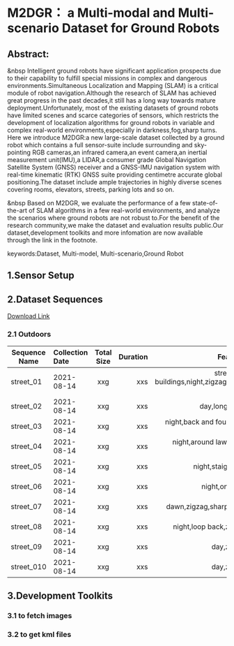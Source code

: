 # M2DGR： a Multi-modal and Multi-scenario Dataset for Ground Robots 

## Abstract:

&nbsp Intelligent ground robots  have significant application prospects due to their capability to fulfill special missions in complex and dangerous environments.Simultaneous Localization and Mapping (SLAM) is a critical module of robot navigation.Although the research of SLAM has achieved great progress in the past decades,it still has a long way towards mature deployment.Unfortunately, most of the existing datasets of ground robots have limited scenes and scarce categories of sensors, which restricts the development of localization algorithms for ground robots in variable and complex real-world environments,especially in darkness,fog,sharp turns.
Here we introduce M2DGR:a new large-scale dataset collected by a ground robot which contains a full sensor-suite include surrounding and sky-pointing RGB cameras,an infrared camera,an event camera,an inertial measurement unit(IMU),a LIDAR,a consumer grade Global Navigation Satellite System (GNSS) receiver and a GNSS-IMU navigation system with real-time kinematic (RTK) GNSS suite providing centimetre accurate global positioning.The dataset include ample trajectories in highly diverse scenes covering rooms, elevators, streets, parking lots and so on.

&nbsp Based on M2DGR, we evaluate the performance of a few state-of-the-art of SLAM algorithms in a few real-world environments, and analyze the scenarios where ground robots are not robust to.For the benefit of the research community,we make the dataset and evaluation results public.Our dataset,development toolkits and more infomation are now available through the link in the footnote.

keywords:Dataset, Multi-model, Multi-scenario,Ground Robot

## 1.Sensor Setup

## 2.Dataset Sequences
[Download Link](https://sjtueducn-my.sharepoint.com/:f:/g/personal/594666_sjtu_edu_cn/EstgRJm8ufVIhiol5_D47pwBy94k-uKVH6IFYe5p95hqdw?e=SkYPSe)
### 2.1 Outdoors
Sequence Name|Collection Date|Total Size|Duration|Features
--|:--|:--:|--:|--:
street_01|2021-08-14|xxg|xxs|street and buildings,night,zigzag,long-term
street_02|2021-08-14|xxg|xxs|day,long-term
street_03|2021-08-14|xxg|xxs|night,back and fourth,full speed
street_04|2021-08-14|xxg|xxs|night,around lawn,loop back
street_05|2021-08-14|xxg|xxs|night,staight line
street_06|2021-08-14|xxg|xxs|night,one turn
street_07|2021-08-14|xxg|xxs|dawn,zigzag,sharp turns
street_08|2021-08-14|xxg|xxs|night,loop back,zigzag
street_09|2021-08-14|xxg|xxs|day,zigzag
street_010|2021-08-14|xxg|xxs|day,zigzag



## 3.Development Toolkits
### 3.1 to fetch images
### 3.2 to get kml files
